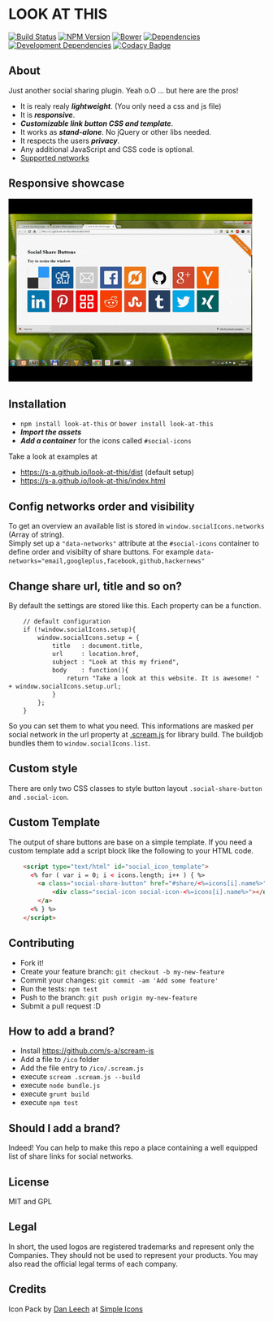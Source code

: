 # LOOK AT THIS
[![Build Status](http://img.shields.io/travis/s-a/look-at-this.svg?style=flat-square)](https://travis-ci.org/s-a/look-at-this)
[![NPM Version](http://img.shields.io/npm/v/look-at-this.svg?style=flat-square)](https://www.npmjs.org/package/look-at-this)
[![Bower](http://img.shields.io/bower/v/look-at-this.svg?style=flat-square)](http://bower.io/search/?q=look-at-this)
[![Dependencies](https://img.shields.io/david/s-a/look-at-this.svg)](#)
[![Development Dependencies](https://img.shields.io/david/dev/s-a/look-at-this.svg)](#)
[![Codacy Badge](https://www.codacy.com/project/badge/2d8ee24ff09c4ef09854ef29a7ffca75)](https://www.codacy.com/public/stephanahlf/look-at-this)



## About
Just another social sharing plugin. Yeah o.O ... but here are the pros!

 - It is realy realy ***lightweight***. (You only need a css and js file)
 - It is ***responsive***.
 - ***Customizable link button CSS and template***.
 - It works as ***stand-alone***. No jQuery or other libs needed.
 - It respects the users ***privacy***.
 - Any additional JavaScript and CSS code is optional.
 - [Supported networks](./social-networks.MD)

## Responsive showcase
[![Responsive showcase](responsive-showcase.gif)](https://s-a.github.io/look-at-this/dist)

## Installation

 - ```npm install look-at-this``` or ```bower install look-at-this```
 - ***Import the assets***
 - ***Add a container*** for the icons called ```#social-icons```


Take a look at examples at 
 - https://s-a.github.io/look-at-this/dist (default setup)
 - https://s-a.github.io/look-at-this/index.html

## Config networks order and visibility
To get an overview an available list is stored in ```window.socialIcons.networks``` (Array of string).  
Simply set up a ```"data-networks"``` attribute at the ```#social-icons``` container to define order and visibilty of share buttons. For example ```data-networks="email,googleplus,facebook,github,hackernews"```

## Change share url, title and so on?
By default the settings are stored like this. Each property can be a function.
```
	// default configuration
	if (!window.socialIcons.setup){
		window.socialIcons.setup = {
			title 	: document.title,
			url 	: location.href,
			subject : "Look at this my friend",
			body 	: function(){
				return "Take a look at this website. It is awesome! " + window.socialIcons.setup.url;
			}
		};
	}
```
So you can set them to what you need. This informations are masked per social network in the url property at [.scream.js](https://github.com/s-a/look-at-this/blob/master/ico/.scream.js#L22) for library build. The buildjob bundles them to ```window.socialIcons.list```. 

## Custom style
There are only two CSS classes to style button layout ```.social-share-button``` and ```.social-icon```. 

## Custom Template
The output of share buttons are base on a simple template. If you need a custom template add a script block like the following to your HTML code.
``` html
	<script type="text/html" id="social_icon_template">
	  <% for ( var i = 0; i < icons.length; i++ ) { %>
		<a class="social-share-button" href="#share/<%=icons[i].name%>" target="_blank">
	 		<div class="social-icon social-icon-<%=icons[i].name%>"></div>
		</a>
	  <% } %>
	</script>
``` 


## Contributing

 - Fork it!
 - Create your feature branch: `git checkout -b my-new-feature`
 - Commit your changes: `git commit -am 'Add some feature'`
 - Run the tests: `npm test`
 - Push to the branch: `git push origin my-new-feature`
 - Submit a pull request :D


## How to add a brand?

 - Install https://github.com/s-a/scream-js
 - Add a file to ```/ico``` folder
 - Add the file entry to ```/ico/.scream.js```
 - execute ```scream .scream.js --build```
 - execute ```node bundle.js```
 - execute ```grunt build```
 - execute ```npm test```

## Should I add a brand?

Indeed! You can help to make this repo a place containing a well equipped list of share links for social networks.


## License

MIT and GPL

## Legal

In short, the used logos are registered trademarks and represent only the Companies. They should not be used to represent your products. You may also read the official legal terms of each company.

## Credits

Icon Pack by [Dan Leech](https://github.com/danleech) at [Simple Icons](https://github.com/danleech/simple-icons)